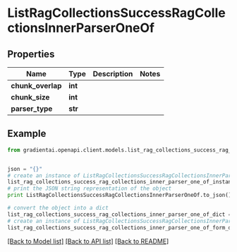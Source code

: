 # ListRagCollectionsSuccessRagCollectionsInnerParserOneOf


## Properties
Name | Type | Description | Notes
------------ | ------------- | ------------- | -------------
**chunk_overlap** | **int** |  | 
**chunk_size** | **int** |  | 
**parser_type** | **str** |  | 

## Example

```python
from gradientai.openapi.client.models.list_rag_collections_success_rag_collections_inner_parser_one_of import ListRagCollectionsSuccessRagCollectionsInnerParserOneOf


json = "{}"
# create an instance of ListRagCollectionsSuccessRagCollectionsInnerParserOneOf from a JSON string
list_rag_collections_success_rag_collections_inner_parser_one_of_instance = ListRagCollectionsSuccessRagCollectionsInnerParserOneOf.from_json(json)
# print the JSON string representation of the object
print ListRagCollectionsSuccessRagCollectionsInnerParserOneOf.to_json()

# convert the object into a dict
list_rag_collections_success_rag_collections_inner_parser_one_of_dict = list_rag_collections_success_rag_collections_inner_parser_one_of_instance.to_dict()
# create an instance of ListRagCollectionsSuccessRagCollectionsInnerParserOneOf from a dict
list_rag_collections_success_rag_collections_inner_parser_one_of_form_dict = list_rag_collections_success_rag_collections_inner_parser_one_of.from_dict(list_rag_collections_success_rag_collections_inner_parser_one_of_dict)
```
[[Back to Model list]](../README.md#documentation-for-models) [[Back to API list]](../README.md#documentation-for-api-endpoints) [[Back to README]](../README.md)


